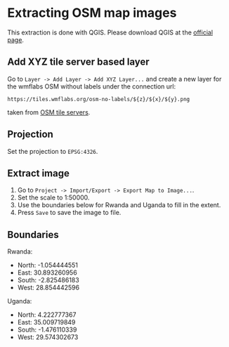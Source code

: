 # Extracting OSM map images

This extraction is done with QGIS. Please download QGIS at the
[official page](https://www.qgis.org/en/site/).

## Add XYZ tile server based layer
Go to `Layer -> Add Layer -> Add XYZ Layer...` and create a new layer for the
wmflabs OSM without labels under the connection url:

```
https://tiles.wmflabs.org/osm-no-labels/${z}/${x}/${y}.png	
```

taken from 
[OSM tile servers](https://wiki.openstreetmap.org/wiki/Tile_servers).

## Projection

Set the projection to `EPSG:4326`.

## Extract image

1. Go to `Project -> Import/Export -> Export Map to Image...`.
2. Set the scale to 1:50000.
3. Use the boundaries below for Rwanda and Uganda to fill in the extent.
4. Press `Save` to save the image to file.

## Boundaries

Rwanda:

* North: -1.054444551
* East: 30.893260956
* South: -2.825486183
* West: 28.854442596

Uganda:

* North: 4.222777367
* East: 35.009719849
* South: -1.476110339
* West: 29.574302673
